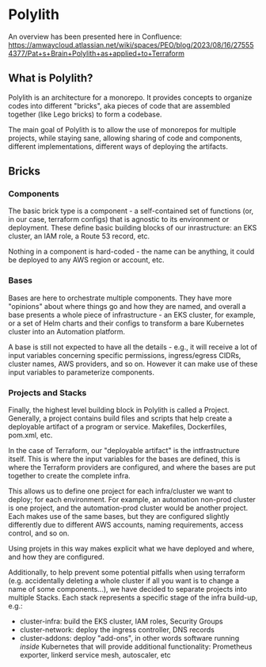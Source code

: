 # Polylith

An overview has been presented here in Confluence:
https://amwaycloud.atlassian.net/wiki/spaces/PEO/blog/2023/08/16/275554377/Pat+s+Brain+Polylith+as+applied+to+Terraform

## What is Polylith?

Polylith is an architecture for a monorepo. It provides concepts to organize codes into different "bricks", aka pieces of code that are assembled together (like Lego bricks) to form a codebase.

The main goal of Polylith is to allow the use of monorepos for multiple projects, while staying sane, allowing sharing of code and components, different implementations, different ways of deploying the artifacts.

## Bricks

### Components

The basic brick type is a component - a self-contained set of functions (or, in our case, terraform configs) that is agnostic to its environment or deployment. These define basic building blocks of our inrastructure: an EKS cluster, an IAM role, a Route 53 record, etc.

Nothing in a component is hard-coded - the name can be anything, it could be deployed to any AWS region or account, etc.

### Bases

Bases are here to orchestrate multiple components. They have more "opinions" about where things go and how they are named, and overall a base presents a whole piece of infrastructure - an EKS cluster, for example, or a set of Helm charts and their configs to transform a bare Kubernetes cluster into an Automation platform.

A base is still not expected to have all the details - e.g., it will receive a lot of input variables concerning specific permissions, ingress/egress CIDRs, cluster names, AWS providers, and so on. However it can make use of these input variables to parameterize components.

### Projects and Stacks

Finally, the highest level building block in Polylith is called a Project. Generally, a project contains build files and scripts that help create a deployable artifact of a program or service. Makefiles, Dockerfiles, pom.xml, etc.

In the case of Terraform, our "deployable artifact" is the intfrastructure itself. This is where the input variables for the bases are defined, this is where the Terraform providers are configured, and where the bases are put together to create the complete infra.

This allows us to define one project for each infra/cluster we want to deploy; for each environment. For example, an automation non-prod cluster is one project, and the automation-prod cluster would be another project. Each makes use of the same bases, but they are configured slightly differently due to different AWS accounts, naming requirements, access control, and so on.

Using projets in this way makes explicit what we have deployed and where, and how they are configured.

Additionally, to help prevent some potential pitfalls when using terraform (e.g. accidentally deleting a whole cluster if all you want is to change a name of some components...), we have decided to separate projects into multiple Stacks. Each stack represents a specific stage of the infra build-up, e.g.:

 - cluster-infra: build the EKS cluster, IAM roles, Security Groups
 - cluster-network: deploy the ingress controller, DNS records
 - cluster-addons: deploy "add-ons", in other words software running *inside* Kubernetes that will provide additional functionality: Prometheus exporter, linkerd service mesh, autoscaler, etc
